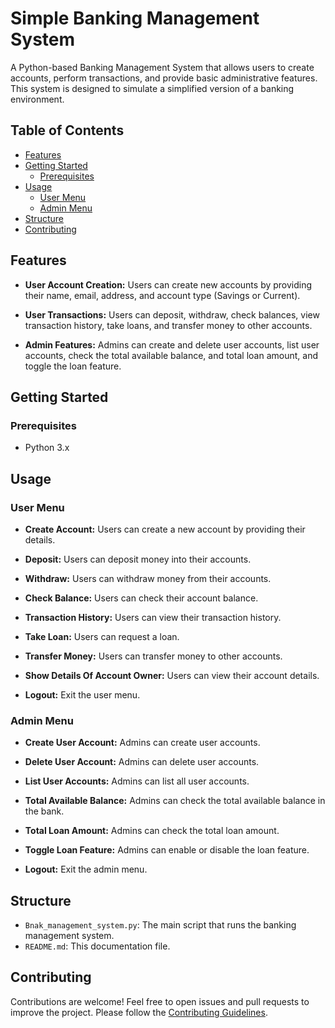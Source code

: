 # Simple Banking Management System

A Python-based Banking Management System that allows users to create accounts, perform transactions, and provide basic administrative features. This system is designed to simulate a simplified version of a banking environment.

## Table of Contents

- [Features](#features)
- [Getting Started](#getting-started)
  - [Prerequisites](#prerequisites)
- [Usage](#usage)
  - [User Menu](#user-menu)
  - [Admin Menu](#admin-menu)
- [Structure](#structure)
- [Contributing](#contributing)

## Features

- **User Account Creation:** Users can create new accounts by providing their name, email, address, and account type (Savings or Current).

- **User Transactions:** Users can deposit, withdraw, check balances, view transaction history, take loans, and transfer money to other accounts.

- **Admin Features:** Admins can create and delete user accounts, list user accounts, check the total available balance, and total loan amount, and toggle the loan feature.

## Getting Started

### Prerequisites

- Python 3.x
## Usage

### User Menu

- **Create Account:** Users can create a new account by providing their details.

- **Deposit:** Users can deposit money into their accounts.

- **Withdraw:** Users can withdraw money from their accounts.

- **Check Balance:** Users can check their account balance.

- **Transaction History:** Users can view their transaction history.

- **Take Loan:** Users can request a loan.

- **Transfer Money:** Users can transfer money to other accounts.

- **Show Details Of Account Owner:** Users can view their account details.

- **Logout:** Exit the user menu.

### Admin Menu

- **Create User Account:** Admins can create user accounts.

- **Delete User Account:** Admins can delete user accounts.

- **List User Accounts:** Admins can list all user accounts.

- **Total Available Balance:** Admins can check the total available balance in the bank.

- **Total Loan Amount:** Admins can check the total loan amount.

- **Toggle Loan Feature:** Admins can enable or disable the loan feature.

- **Logout:** Exit the admin menu.

## Structure

- `Bnak_management_system.py`: The main script that runs the banking management system.
- `README.md`: This documentation file.

## Contributing

Contributions are welcome! Feel free to open issues and pull requests to improve the project. Please follow the [Contributing Guidelines](CONTRIBUTING.md).


